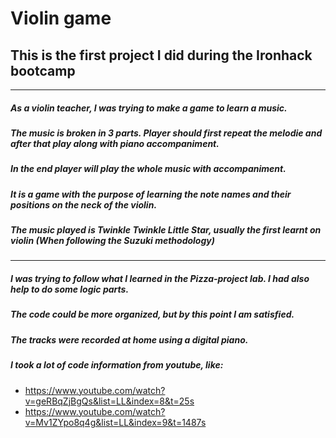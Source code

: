 # **Violin game**
## This is the first project I did during the Ironhack bootcamp
---

##### As a violin teacher, I was trying to make a game to learn a music.
##### The music is broken in 3 parts. Player should first repeat the melodie and after that play along with piano accompaniment.
##### In the end player will play the whole music with accompaniment.
##### It is a game with the purpose of learning the note names and their positions on the neck of the violin.
##### The music played is Twinkle Twinkle Little Star, usually the first learnt on violin (When following the Suzuki methodology)
---

##### I was trying to follow what I learned in the Pizza-project lab. I had also help to do some logic parts.
##### The code could be more organized, but by this point I am satisfied.      
##### The tracks were recorded at home using a digital piano.
##### I took a lot of code information from youtube, like:
- https://www.youtube.com/watch?v=geRBqZjBgQs&list=LL&index=8&t=25s
- https://www.youtube.com/watch?v=Mv1ZYpo8q4g&list=LL&index=9&t=1487s
